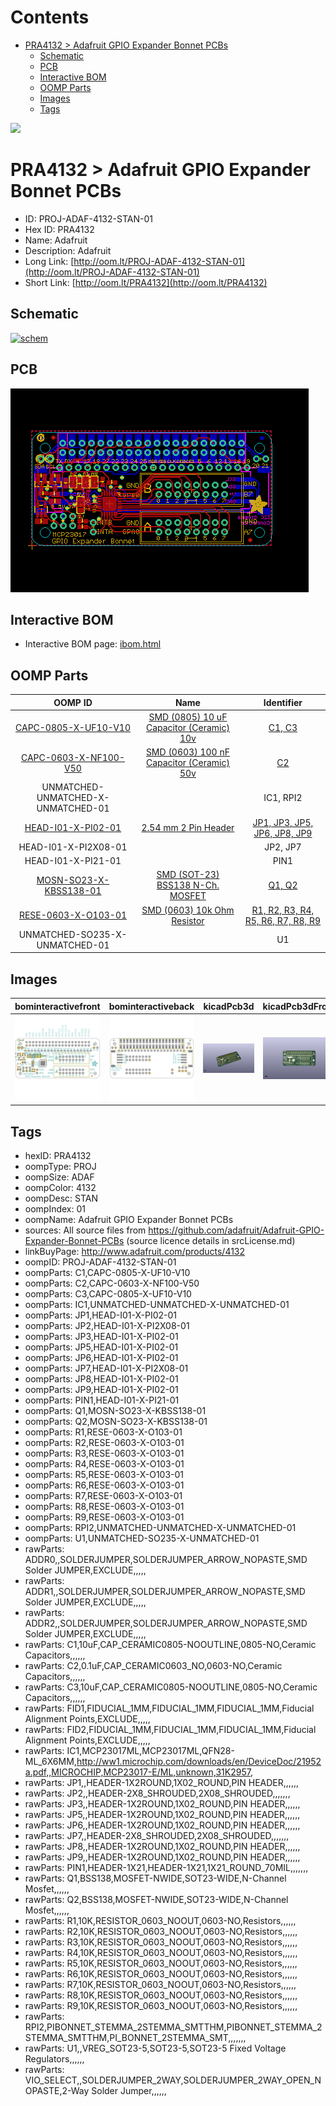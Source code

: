 



Contents
========

* [PRA4132 > Adafruit GPIO Expander Bonnet PCBs](#pra4132--adafruit-gpio-expander-bonnet-pcbs)
	* [Schematic](#schematic)
	* [PCB](#pcb)
	* [Interactive BOM](#interactive-bom)
	* [OOMP Parts](#oomp-parts)
	* [Images](#images)
	* [Tags](#tags)
  
![][im]
# PRA4132 > Adafruit GPIO Expander Bonnet PCBs

- ID: PROJ-ADAF-4132-STAN-01
- Hex ID: PRA4132
- Name: Adafruit
- Description: Adafruit
- Long Link: [http://oom.lt/PROJ-ADAF-4132-STAN-01](http://oom.lt/PROJ-ADAF-4132-STAN-01)
- Short Link: [http://oom.lt/PRA4132](http://oom.lt/PRA4132)

## Schematic
  
[![schem](eagleSchemImage.png)](eagleSchemImage.png)
## PCB
  
[![pcb](eagleImage.png)](eagleImage.png)
## Interactive BOM

- Interactive BOM page: [ibom.html](https://htmlpreview.github.io/?https://github.com/oomlout/oomlout_OOMP_projects/blob/main/PROJ-ADAF-4132-STAN-01/kicad/bom/ibom.html)

## OOMP Parts
  

|OOMP ID|Name|Identifier|
| :---: | :---: | :---: |
|[CAPC-0805-X-UF10-V10](https://github.com/oomlout/oomlout_OOMP_parts/tree/main/CAPC-0805-X-UF10-V10/)|[SMD (0805) 10 uF Capacitor (Ceramic) 10v](https://github.com/oomlout/oomlout_OOMP_parts/tree/main/CAPC-0805-X-UF10-V10/)|[C1, C3](https://github.com/oomlout/oomlout_OOMP_parts/tree/main/CAPC-0805-X-UF10-V10/)|
|[CAPC-0603-X-NF100-V50](https://github.com/oomlout/oomlout_OOMP_parts/tree/main/CAPC-0603-X-NF100-V50/)|[SMD (0603) 100 nF Capacitor (Ceramic) 50v](https://github.com/oomlout/oomlout_OOMP_parts/tree/main/CAPC-0603-X-NF100-V50/)|[C2](https://github.com/oomlout/oomlout_OOMP_parts/tree/main/CAPC-0603-X-NF100-V50/)|
|UNMATCHED-UNMATCHED-X-UNMATCHED-01||IC1, RPI2|
|[HEAD-I01-X-PI02-01](https://github.com/oomlout/oomlout_OOMP_parts/tree/main/HEAD-I01-X-PI02-01/)|[2.54 mm 2 Pin Header](https://github.com/oomlout/oomlout_OOMP_parts/tree/main/HEAD-I01-X-PI02-01/)|[JP1, JP3, JP5, JP6, JP8, JP9](https://github.com/oomlout/oomlout_OOMP_parts/tree/main/HEAD-I01-X-PI02-01/)|
|HEAD-I01-X-PI2X08-01||JP2, JP7|
|HEAD-I01-X-PI21-01||PIN1|
|[MOSN-SO23-X-KBSS138-01](https://github.com/oomlout/oomlout_OOMP_parts/tree/main/MOSN-SO23-X-KBSS138-01/)|[SMD (SOT-23) BSS138 N-Ch. MOSFET](https://github.com/oomlout/oomlout_OOMP_parts/tree/main/MOSN-SO23-X-KBSS138-01/)|[Q1, Q2](https://github.com/oomlout/oomlout_OOMP_parts/tree/main/MOSN-SO23-X-KBSS138-01/)|
|[RESE-0603-X-O103-01](https://github.com/oomlout/oomlout_OOMP_parts/tree/main/RESE-0603-X-O103-01/)|[SMD (0603) 10k Ohm Resistor](https://github.com/oomlout/oomlout_OOMP_parts/tree/main/RESE-0603-X-O103-01/)|[R1, R2, R3, R4, R5, R6, R7, R8, R9](https://github.com/oomlout/oomlout_OOMP_parts/tree/main/RESE-0603-X-O103-01/)|
|UNMATCHED-SO235-X-UNMATCHED-01||U1|

## Images
  
  

|bominteractivefront|bominteractiveback|kicadPcb3d|kicadPcb3dFront|kicadPcb3dBack|eagleImage|eagleSchemImage|pcbdraw|pcbdrawback|
| :---: | :---: | :---: | :---: | :---: | :---: | :---: | :---: | :---: |
|[![bominteractivefront](bomFront_140.png)](bomFront.png)|[![bominteractiveback](bomBack_140.png)](bomBack.png)|[![kicadPcb3d](kicadPcb3d_140.png)](kicadPcb3d.png)|[![kicadPcb3dFront](kicadPcb3dFront_140.png)](kicadPcb3dFront.png)|[![kicadPcb3dBack](kicadPcb3dBack_140.png)](kicadPcb3dBack.png)|[![eagleImage](eagleImage_140.png)](eagleImage.png)|[![eagleSchemImage](eagleSchemImage_140.png)](eagleSchemImage.png)|[![pcbdraw](pcbdraw_140.png)](pcbdraw.png)|[![pcbdrawback](pcbdrawBack_140.png)](pcbdrawBack.png)|

## Tags

- hexID: PRA4132
- oompType: PROJ
- oompSize: ADAF
- oompColor: 4132
- oompDesc: STAN
- oompIndex: 01
- oompName: Adafruit GPIO Expander Bonnet PCBs
- sources: All source files from https://github.com/adafruit/Adafruit-GPIO-Expander-Bonnet-PCBs (source licence details in srcLicense.md)
- linkBuyPage: http://www.adafruit.com/products/4132
- oompID: PROJ-ADAF-4132-STAN-01
- oompParts: C1,CAPC-0805-X-UF10-V10
- oompParts: C2,CAPC-0603-X-NF100-V50
- oompParts: C3,CAPC-0805-X-UF10-V10
- oompParts: IC1,UNMATCHED-UNMATCHED-X-UNMATCHED-01
- oompParts: JP1,HEAD-I01-X-PI02-01
- oompParts: JP2,HEAD-I01-X-PI2X08-01
- oompParts: JP3,HEAD-I01-X-PI02-01
- oompParts: JP5,HEAD-I01-X-PI02-01
- oompParts: JP6,HEAD-I01-X-PI02-01
- oompParts: JP7,HEAD-I01-X-PI2X08-01
- oompParts: JP8,HEAD-I01-X-PI02-01
- oompParts: JP9,HEAD-I01-X-PI02-01
- oompParts: PIN1,HEAD-I01-X-PI21-01
- oompParts: Q1,MOSN-SO23-X-KBSS138-01
- oompParts: Q2,MOSN-SO23-X-KBSS138-01
- oompParts: R1,RESE-0603-X-O103-01
- oompParts: R2,RESE-0603-X-O103-01
- oompParts: R3,RESE-0603-X-O103-01
- oompParts: R4,RESE-0603-X-O103-01
- oompParts: R5,RESE-0603-X-O103-01
- oompParts: R6,RESE-0603-X-O103-01
- oompParts: R7,RESE-0603-X-O103-01
- oompParts: R8,RESE-0603-X-O103-01
- oompParts: R9,RESE-0603-X-O103-01
- oompParts: RPI2,UNMATCHED-UNMATCHED-X-UNMATCHED-01
- oompParts: U1,UNMATCHED-SO235-X-UNMATCHED-01
- rawParts: ADDR0,,SOLDERJUMPER,SOLDERJUMPER_ARROW_NOPASTE,SMD Solder JUMPER,EXCLUDE,,,,,
- rawParts: ADDR1,,SOLDERJUMPER,SOLDERJUMPER_ARROW_NOPASTE,SMD Solder JUMPER,EXCLUDE,,,,,
- rawParts: ADDR2,,SOLDERJUMPER,SOLDERJUMPER_ARROW_NOPASTE,SMD Solder JUMPER,EXCLUDE,,,,,
- rawParts: C1,10uF,CAP_CERAMIC0805-NOOUTLINE,0805-NO,Ceramic Capacitors,,,,,,
- rawParts: C2,0.1uF,CAP_CERAMIC0603_NO,0603-NO,Ceramic Capacitors,,,,,,
- rawParts: C3,10uF,CAP_CERAMIC0805-NOOUTLINE,0805-NO,Ceramic Capacitors,,,,,,
- rawParts: FID1,FIDUCIAL_1MM,FIDUCIAL_1MM,FIDUCIAL_1MM,Fiducial Alignment Points,EXCLUDE,,,,,
- rawParts: FID2,FIDUCIAL_1MM,FIDUCIAL_1MM,FIDUCIAL_1MM,Fiducial Alignment Points,EXCLUDE,,,,,
- rawParts: IC1,MCP23017ML,MCP23017ML,QFN28-ML_6X6MM,http://ww1.microchip.com/downloads/en/DeviceDoc/21952a.pdf,,MICROCHIP,MCP23017-E/ML,unknown,31K2957,
- rawParts: JP1,,HEADER-1X2ROUND,1X02_ROUND,PIN HEADER,,,,,,
- rawParts: JP2,,HEADER-2X8_SHROUDED,2X08_SHROUDED,,,,,,,
- rawParts: JP3,,HEADER-1X2ROUND,1X02_ROUND,PIN HEADER,,,,,,
- rawParts: JP5,,HEADER-1X2ROUND,1X02_ROUND,PIN HEADER,,,,,,
- rawParts: JP6,,HEADER-1X2ROUND,1X02_ROUND,PIN HEADER,,,,,,
- rawParts: JP7,,HEADER-2X8_SHROUDED,2X08_SHROUDED,,,,,,,
- rawParts: JP8,,HEADER-1X2ROUND,1X02_ROUND,PIN HEADER,,,,,,
- rawParts: JP9,,HEADER-1X2ROUND,1X02_ROUND,PIN HEADER,,,,,,
- rawParts: PIN1,HEADER-1X21,HEADER-1X21,1X21_ROUND_70MIL,,,,,,,
- rawParts: Q1,BSS138,MOSFET-NWIDE,SOT23-WIDE,N-Channel Mosfet,,,,,,
- rawParts: Q2,BSS138,MOSFET-NWIDE,SOT23-WIDE,N-Channel Mosfet,,,,,,
- rawParts: R1,10K,RESISTOR_0603_NOOUT,0603-NO,Resistors,,,,,,
- rawParts: R2,10K,RESISTOR_0603_NOOUT,0603-NO,Resistors,,,,,,
- rawParts: R3,10K,RESISTOR_0603_NOOUT,0603-NO,Resistors,,,,,,
- rawParts: R4,10K,RESISTOR_0603_NOOUT,0603-NO,Resistors,,,,,,
- rawParts: R5,10K,RESISTOR_0603_NOOUT,0603-NO,Resistors,,,,,,
- rawParts: R6,10K,RESISTOR_0603_NOOUT,0603-NO,Resistors,,,,,,
- rawParts: R7,10K,RESISTOR_0603_NOOUT,0603-NO,Resistors,,,,,,
- rawParts: R8,10K,RESISTOR_0603_NOOUT,0603-NO,Resistors,,,,,,
- rawParts: R9,10K,RESISTOR_0603_NOOUT,0603-NO,Resistors,,,,,,
- rawParts: RPI2,PIBONNET_STEMMA_2STEMMA_SMTTHM,PIBONNET_STEMMA_2STEMMA_SMTTHM,PI_BONNET_2STEMMA_SMT,,,,,,,
- rawParts: U1,,VREG_SOT23-5,SOT23-5,SOT23-5 Fixed Voltage Regulators,,,,,,
- rawParts: VIO_SELECT,,SOLDERJUMPER_2WAY,SOLDERJUMPER_2WAY_OPEN_NOPASTE,2-Way Solder Jumper,,,,,,



[im]: kicadPcb3d_450.png
